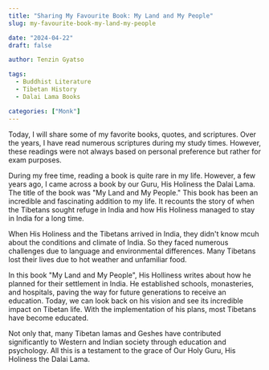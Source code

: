 ```yaml
---
title: "Sharing My Favourite Book: My Land and My People"
slug: my-favourite-book-my-land-my-people

date: "2024-04-22"
draft: false

author: Tenzin Gyatso

tags:
  - Buddhist Literature
  - Tibetan History
  - Dalai Lama Books

categories: ["Monk"]
---
```


Today, I will share some of my favorite books, quotes, and scriptures. Over the years, I have read numerous scriptures during my study times. However, these readings were not always based on personal preference but rather for exam purposes.

During my free time, reading a book is quite rare in my life. However, a few years ago, I came across a book by our Guru, His Holiness the Dalai Lama. The title of the book was "My Land and My People." This book has been an incredible and fascinating addition to my life. It recounts the story of when the Tibetans sought refuge in India and how His Holiness managed to stay in India for a long time.

When His Holiness and the Tibetans arrived in India, they didn't know mcuh about the conditions and climate of India. So they faced numerous challenges due to language and environmental differences. Many Tibetans lost their lives due to hot weather and unfamiliar food.

In this book "My Land and My People", His Holliness writes about how he planned for their settlement in India. He established schools, monasteries, and hospitals, paving the way for future generations to receive an education. Today, we can look back on his vision and see its incredible impact on Tibetan life. With the implementation of his plans, most Tibetans have become educated.

Not only that, many Tibetan lamas and Geshes have contributed significantly to Western and Indian society through education and psychology. All this is a testament to the grace of Our Holy Guru, His Holiness the Dalai Lama.
